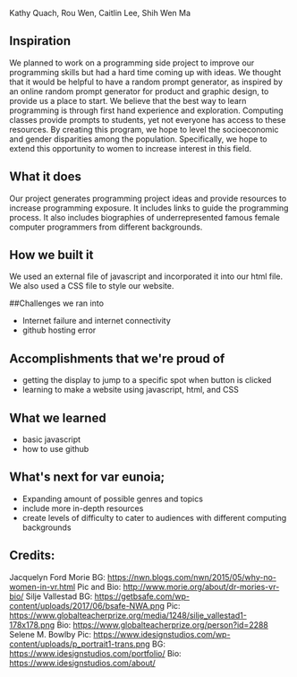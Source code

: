Kathy Quach, Rou Wen, Caitlin Lee, Shih Wen Ma 

## Inspiration
We planned to work on a programming side project to improve our programming skills but had a hard time coming up with ideas. We thought that it would be helpful to have a random prompt generator, as inspired by an online random prompt generator for product and graphic design, to provide us a place to start. We believe that the best way to learn programming is through first hand experience and exploration. Computing classes provide prompts to students, yet not everyone has access to these resources. By creating this program, we hope to level the socioeconomic and gender disparities among the population. Specifically, we hope to extend this opportunity to women to increase interest in this field. 

## What it does
Our project generates programming project ideas and provide resources to increase programming exposure. It includes links to guide the programming process. It also includes biographies of underrepresented famous female computer programmers from different backgrounds. 

## How we built it 
We used an external file of javascript and incorporated it into our html file. We also used a CSS file to style our website.

##Challenges we ran into
- Internet failure and internet connectivity
- github hosting error

## Accomplishments that we're proud of
- getting the display to jump to a specific spot when button is clicked
- learning to make a website using javascript, html, and CSS

## What we learned
- basic javascript
- how to use github

## What's next for var eunoia;
- Expanding amount of possible genres and topics
- include more in-depth resources
- create levels of difficulty to cater to audiences with different computing backgrounds

## Credits:
Jacquelyn Ford Morie
  BG: https://nwn.blogs.com/nwn/2015/05/why-no-women-in-vr.html
  Pic and Bio: http://www.morie.org/about/dr-mories-vr-bio/
Silje Vallestad
  BG: https://getbsafe.com/wp-content/uploads/2017/06/bsafe-NWA.png
  Pic: https://www.globalteacherprize.org/media/1248/silje_vallestad1-178x178.png
  Bio: https://www.globalteacherprize.org/person?id=2288
Selene M. Bowlby
  Pic: https://www.idesignstudios.com/wp-content/uploads/p_portrait1-trans.png
  BG: https://www.idesignstudios.com/portfolio/
  Bio: https://www.idesignstudios.com/about/
